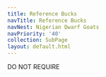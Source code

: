 ```yaml
---
title: Reference Bucks
navTitle: Reference Bucks
navNest: Nigerian Dwarf Goats
navPriority: '40'
collection: SubPage
layout: default.html
---
```

DO NOT REQUIRE
